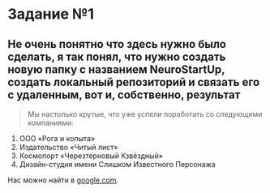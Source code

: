 # Задание №1
## Не очень понятно что здесь нужно было сделать, я так понял, что нужно создать новую папку с названием NeuroStartUp, создать локальный репозиторий и связать его с удаленным, вот и, собственно, результат

>Мы настолько крутые, что уже успели поработать со следующими компаниями:

1. ООО «Рога и копыта»
2. Издательство «Читый лист»
3. Космопорт «Черезтерновый Кзвёздный»
4. Дизайн-студия имени Слишком Известного Персонажа

Нас можно найти в [google.com](https://www.google.com/).